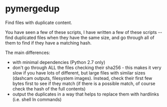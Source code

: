 # pymergedup
Find files with duplicate content.

You have seen a few of these scripts, I have written a few of these scripts -- find duplicated files when they have
the same size, and go through all of them to find if they have a matching hash.

The main differences:
- with minimal dependencies (Python 2.7 only)
- don't go through ALL the files checking their sha256 - this makes it very slow if you have lots of different, but large files with similar sizes (dashcam outputs, filesystem images).  Instead, check their first few bytes first to see if they match (if there is a possible match, of course check the hash of the full contents)
- output the duplicates in a way that helps to replace them with hardlinks (i.e. shell ln commands)
